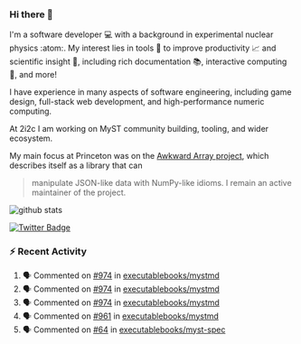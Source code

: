 ### Hi there 👋 

I'm a software developer 💻 with a background in experimental nuclear physics :atom:. My interest lies in tools :wrench: to improve productivity :chart_with_upwards_trend: and scientific insight :telescope:, including rich documentation 📚, interactive computing 🧮, and more! 

I have experience in many aspects of software engineering, including game design, full-stack web development, and high-performance numeric computing. 

At 2i2c I am working on MyST community building, tooling, and wider ecosystem. 

My main focus at Princeton was on the [Awkward Array project](awkward-array.org/), which describes itself as a library that can 
> manipulate JSON-like data with NumPy-like idioms. I remain an active maintainer of the project. 

![github stats](https://github-readme-stats.vercel.app/api?username=agoose77&show_icons=true&hide_rank=true&hide_title=true&bg_color=30,e76445,904e95&text_color=efe3ec&icon_color=efe3ec)
<!--
**agoose77/agoose77** is a ✨ _special_ ✨ repository because its `README.md` (this file) appears on your GitHub profile.

Here are some ideas to get you started:

- 🔭 I’m currently working on ...
- 🌱 I’m currently learning ...
- 👯 I’m looking to collaborate on ...
- 🤔 I’m looking for help with ...
- 💬 Ask me about ...
- 📫 How to reach me: ...
- 😄 Pronouns: ...
- ⚡ Fun fact: ...
-->

[![Twitter Badge](https://img.shields.io/twitter/follow/agoose77?style=flat-square&logo=Twitter&logoColor=white&color=cornflowerblue)](https://twitter.com/agoose77)

### :zap: Recent Activity

<!--START_SECTION:activity-->
1. 🗣 Commented on [#974](https://github.com/executablebooks/mystmd/issues/974#issuecomment-1994665577) in [executablebooks/mystmd](https://github.com/executablebooks/mystmd)
2. 🗣 Commented on [#974](https://github.com/executablebooks/mystmd/issues/974#issuecomment-1994645353) in [executablebooks/mystmd](https://github.com/executablebooks/mystmd)
3. 🗣 Commented on [#974](https://github.com/executablebooks/mystmd/issues/974#issuecomment-1994592586) in [executablebooks/mystmd](https://github.com/executablebooks/mystmd)
4. 🗣 Commented on [#961](https://github.com/executablebooks/mystmd/pull/961#issuecomment-1994574968) in [executablebooks/mystmd](https://github.com/executablebooks/mystmd)
5. 🗣 Commented on [#64](https://github.com/executablebooks/myst-spec/pull/64#issuecomment-1994562960) in [executablebooks/myst-spec](https://github.com/executablebooks/myst-spec)
<!--END_SECTION:activity-->
